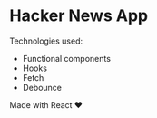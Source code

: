 # Hacker News App

Technologies used:
- Functional components
- Hooks
- Fetch
- Debounce

Made with React ♥
